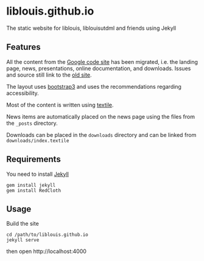 # liblouis.github.io

The static website for liblouis, liblouisutdml and friends using Jekyll

## Features

All the content from the [Google code site][google] has been migrated,
i.e. the landing page, news, presentations, online documentation, and
downloads. Issues and source still link to the [old site][google].

[google]: https://code.google.com/p/liblouis/

The layout uses [bootstrap3](http://getbootstrap.com/) and uses the
recommendations regarding accessibility.

Most of the content is written using
[textile](http://redcloth.org/textile/).

News items are automatically placed on the news page using the files
from the `_posts` directory.

Downloads can be placed in the `downloads` directory and can be linked
from `downloads/index.textile`

## Requirements

You need to install [Jekyll](http://jekyllrb.com/)

```
gem install jekyll
gem install RedCloth
```

## Usage

Build the site

```
cd /path/to/liblouis.github.io
jekyll serve
```

then open http://localhost:4000

